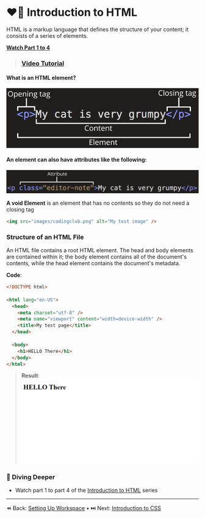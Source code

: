 # ❤️‍🔥 Introduction to HTML

HTML is a markup language that defines the structure of your content; it consists of a series of elements.

**<ins>Watch Part 1 to 4</ins>**

> ### [Video Tutorial](https://www.youtube.com/playlist?list=PLZlA0Gpn_vH9xx-RRVNG187ETT2ekWFsq)

#### What is an HTML element?

![Element](/static_files/htmlelementl.png)

#### An **element** can also have attributes like the following:

![Element](/static_files/htmlattribute.png)

**A void Element** is an element that has no contents so they do not need a closing tag

```html
<img src="images/codingclub.png" alt="My test image" />
```

### Structure of an HTML File

An HTML file contains a root HTML element. The head and body elements are contained within it; the body element contains all of the document's contents, while the head element contains the document's metadata.

**Code**:

```html
<!DOCTYPE html>

<html lang="en-US">
  <head>
    <meta charset="utf-8" />
    <meta name="viewport" content="width=device-width" />
    <title>My test page</title>
  </head>

  <body>
    <h1>HELLO There</h1>
  </body>
</html>
```

> **Result**:
> ![](../static_files/htmlexample.png)

### 🤿 Diving Deeper

- Watch part 1 to part 4 of the [Introduction to HTML](https://www.youtube.com/playlist?list=PLZlA0Gpn_vH9xx-RRVNG187ETT2ekWFsq) series

----
⏪ Back: [Setting Up Workspace](../html-css/WORKSPACE_SETUP.md) • ⏭️ Next: [Introduction to CSS](/html-css/LEARN_CSS.md)
